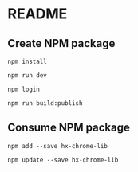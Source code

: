# README

## Create NPM package

```
npm install

npm run dev

npm login

npm run build:publish
```

## Consume NPM package

```
npm add --save hx-chrome-lib

npm update --save hx-chrome-lib
```
